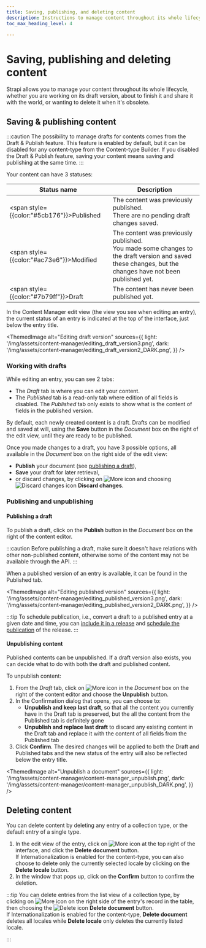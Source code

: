 ```yaml
---
title: Saving, publishing, and deleting content
description: Instructions to manage content throughout its whole lifecycle, from the draft version to the deletion of the obsolete content.
toc_max_heading_level: 4

---
```


# Saving, publishing and deleting content

Strapi allows you to manage your content throughout its whole lifecycle, whether you are working on its draft version, about to finish it and share it with the world, or wanting to delete it when it's obsolete.

## Saving & publishing content

:::caution
The possibility to manage drafts for contents comes from the Draft & Publish feature. This feature is enabled by default, but it can be disabled for any content-type from the Content-type Builder. If you disabled the Draft & Publish feature, saving your content means saving and publishing at the same time.
:::

Your content can have 3 statuses:

| Status name | Description |
|------------|--------------|
| <span style={{color:"#5cb176"}}>Published</span> | The content was previously published.<br/>There are no pending draft changes saved. |
| <span style={{color:"#ac73e6"}}>Modified</span> | The content was previously published.<br/>You made some changes to the draft version and saved these changes, but the changes have not been published yet. |
| <span style={{color:"#7b79ff"}}>Draft</span> | The content has never been published yet. |
  
In the Content Manager edit view (the view you see when editing an entry), the current status of an entry is indicated at the top of the interface, just below the entry title.

<ThemedImage
  alt="Editing draft version"
  sources={{
    light: '/img/assets/content-manager/editing_draft_version3.png',
    dark: '/img/assets/content-manager/editing_draft_version2_DARK.png',
  }}
/>

### Working with drafts

While editing an entry, you can see 2 tabs:

- The _Draft_ tab is where you can edit your content.
- The _Published_ tab is a read-only tab where edition of all fields is disabled. The _Published_ tab only exists to show what is the content of fields in the published version.

By default, each newly created content is a draft. Drafts can be modified and saved at will, using the **Save** button in the _Document_ box on the right of the edit view, until they are ready to be published.

Once you made changes to a draft, you have 3 possible options, all available in the _Document_ box on the right side of the edit view:
- **Publish** your document (see [publishing a draft](#publishing-a-draft)),
- **Save** your draft for later retrieval,
- or discard changes, by clicking on ![More icon](/img/assets/icons/more.svg) and choosing ![Discard changes icon](/img/assets/icons/cross-circle.svg) **Discard changes**.

### Publishing and unpublishing

#### Publishing a draft

To publish a draft, click on the **Publish** button in the _Document_ box on the right of the content editor.

:::caution
Before publishing a draft, make sure it doesn't have relations with other non-published content, otherwise some of the content may not be available through the API.
:::

When a published version of an entry is available, it can be found in the Published tab.

<ThemedImage
  alt="Editing published version"
  sources={{
    light: '/img/assets/content-manager/editing_published_version3.png',
    dark: '/img/assets/content-manager/editing_published_version2_DARK.png',
  }}
/>

:::tip
To schedule publication, i.e., convert a draft to a published entry at a given date and time, you can [include it in a release](/user-docs/content-manager/adding-content-to-releases) and [schedule the publication](/user-docs/releases/creating-a-release) of the release.
:::

#### Unpublishing content

Published contents can be unpublished. If a draft version also exists, you can decide what to do with both the draft and published content.

To unpublish content:

1. From the _Draft_ tab, click on ![More icon](/img/assets/icons/more.svg) in the _Document_ box on the right of the content editor and choose the **Unpublish** button.
2. In the Confirmation dialog that opens, you can choose to:
    - **Unpublish and keep last draft**, so that all the content you currently have in the Draft tab is preserved, but the all the content from the Published tab is definitely gone
    - **Unpublish and replace last draft** to discard any existing content in the Draft tab and replace it with the content of all fields from the Published tab
3. Click **Confirm**. The desired changes will be applied to both the Draft and Published tabs and the new status of the entry will also be reflected below the entry title.

<ThemedImage
  alt="Unpublish a document"
  sources={{
    light: '/img/assets/content-manager/content-manager_unpublish.png',
    dark: '/img/assets/content-manager/content-manager_unpublish_DARK.png',
  }}
/>

<!-- TODO: uncomment once doable again in Strapi 5 -->
<!-- ### Bulk publishing and unpublishing

Selecting multiple entries from the Content Manager's list view will display additional buttons to publish or unpublish several entries simultaneously. This is what is called "bulk publishing/unpublishing".

:::caution
If the [Internationalization plugin](/user-docs/plugins/strapi-plugins.md#-internationalization-plugin) is installed, the bulk publish/unpublish actions only apply to the currently selected locale.
:::

![Selecting entries for bulk publish/unpublish](/img/assets/content-manager/bulk-publish.png)

#### Bulk publishing drafts

To publish several entries at the same time:

1. From the list view of the Content Manager, select your entries to publish by ticking the box on the left side of the entries' record.
2. Click on the **Publish** button located above the header of the table.
3. In the _Publish entries_ dialog, check the list of selected entries and their status:

   - ![Success icon](/img/assets/icons/CheckCircle.svg) Ready to publish: the entry can be published
   - ![Fail icon](/img/assets/icons/CrossCircle.svg) "[field name] is required", "[field name] is too short" or "[field name] is too long": the entry cannot be published because of the issue stated in the red warning message.

4. (optional) If some of your entries have a ![Edit icon](/img/assets/icons/CrossCircle.svg) status, click the ![Edit icon](/img/assets/icons/edit.svg) edit buttons to fix the issues until all entries have the ![Success icon](/img/assets/icons/CheckCircle.svg) Ready to publish status. Note that you will have to click on the **Refresh** button to update the _Publish entries_ dialog as you fix the various entries issues.
5. Click the **Publish** button.
6. In the confirmation dialog box, confirm your choice by clicking again on the **Publish** button.

#### Bulk unpublishing content

To unpublish several entries at the same time:

1. From the list view of the Content Manager, select your entries to unpublish by ticking the box on the left side of the entries' record.
2. Click on the **Unpublish** button located above the header of the table.
3. In the confirmation dialog box, confirm your choice by clicking again on the **Unpublish** button. -->

## Deleting content

You can delete content by deleting any entry of a collection type, or the default entry of a single type.

1. In the edit view of the entry, click on ![More icon](/img/assets/icons/more.svg) at the top right of the interface, and click the **Delete document** button.<br/>If Internationalization is enabled for the content-type, you can also choose to delete only the currently selected locale by clicking on the **Delete locale** button.
2. In the window that pops up, click on the **Confirm** button to confirm the deletion.

:::tip
You can delete entries from the list view of a collection type, by clicking on ![More icon](/img/assets/icons/more.svg)  on the right side of the entry's record in the table, then choosing the ![Delete icon](/img/assets/icons/delete.svg) **Delete document** button.<br/>If Internationalization is enabled for the content-type, **Delete document** deletes all locales while **Delete locale** only deletes the currently listed locale.
<!-- TODO: Commented out since it's not currently testable and only planned for stable release -->
<!-- You also have the possibility to delete multiple entries at the same time. To do so, select your entries to delete by ticking the box on the left side of the entries' record. Then, click on the **Delete** button located above the header of the table. If [Internationalization (i18n)](/user-docs/plugins/strapi-plugins#-internationalization-plugin) is enabled for the content-type, the confirmation dialog box asks whether you want to delete only the current locales for the document, or the whole documents including all their locales. -->
:::

<!-- :::caution
If the [Internationalization plugin](/user-docs/plugins/strapi-plugins.md#-internationalization-plugin) is installed, entries can only be deleted one locale at the time.
::: -->
